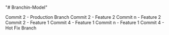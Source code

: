 "# Branchin-Model" 

Commit 2 - Production Branch
Commit 2 - Feature 2
Commit n - Feature 2
Commit 2 - Feature 1
Commit 4 - Feature 1
Commit n - Feature 1
Commit 4 - Hot Fix Branch